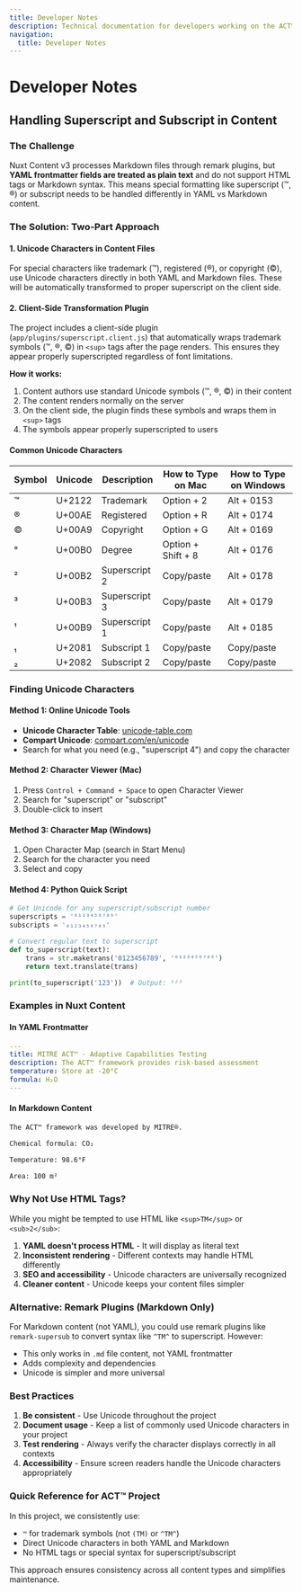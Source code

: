 ```yaml
---
title: Developer Notes
description: Technical documentation for developers working on the ACT™ website
navigation:
  title: Developer Notes
---
```


# Developer Notes

## Handling Superscript and Subscript in Content

### The Challenge

Nuxt Content v3 processes Markdown files through remark plugins, but **YAML frontmatter fields are treated as plain text** and do not support HTML tags or Markdown syntax. This means special formatting like superscript (™, ®) or subscript needs to be handled differently in YAML vs Markdown content.

### The Solution: Two-Part Approach

#### 1. Unicode Characters in Content Files

For special characters like trademark (™), registered (®), or copyright (©), use Unicode characters directly in both YAML and Markdown files. These will be automatically transformed to proper superscript on the client side.

#### 2. Client-Side Transformation Plugin

The project includes a client-side plugin (`app/plugins/superscript.client.js`) that automatically wraps trademark symbols (™, ®, ©) in `<sup>` tags after the page renders. This ensures they appear properly superscripted regardless of font limitations.

**How it works:**

1. Content authors use standard Unicode symbols (™, ®, ©) in their content
2. The content renders normally on the server
3. On the client side, the plugin finds these symbols and wraps them in `<sup>` tags
4. The symbols appear properly superscripted to users

#### Common Unicode Characters

| Symbol | Unicode | Description   | How to Type on Mac | How to Type on Windows |
| ------ | ------- | ------------- | ------------------ | ---------------------- |
| ™     | U+2122  | Trademark     | Option + 2         | Alt + 0153             |
| ®     | U+00AE  | Registered    | Option + R         | Alt + 0174             |
| ©     | U+00A9  | Copyright     | Option + G         | Alt + 0169             |
| °      | U+00B0  | Degree        | Option + Shift + 8 | Alt + 0176             |
| ²      | U+00B2  | Superscript 2 | Copy/paste         | Alt + 0178             |
| ³      | U+00B3  | Superscript 3 | Copy/paste         | Alt + 0179             |
| ¹      | U+00B9  | Superscript 1 | Copy/paste         | Alt + 0185             |
| ₁      | U+2081  | Subscript 1   | Copy/paste         | Copy/paste             |
| ₂      | U+2082  | Subscript 2   | Copy/paste         | Copy/paste             |

### Finding Unicode Characters

#### Method 1: Online Unicode Tools

- **Unicode Character Table**: [unicode-table.com](https://unicode-table.com)
- **Compart Unicode**: [compart.com/en/unicode](https://compart.com/en/unicode)
- Search for what you need (e.g., "superscript 4") and copy the character

#### Method 2: Character Viewer (Mac)

1. Press `Control + Command + Space` to open Character Viewer
2. Search for "superscript" or "subscript"
3. Double-click to insert

#### Method 3: Character Map (Windows)

1. Open Character Map (search in Start Menu)
2. Search for the character you need
3. Select and copy

#### Method 4: Python Quick Script

```python
# Get Unicode for any superscript/subscript number
superscripts = '⁰¹²³⁴⁵⁶⁷⁸⁹'
subscripts = '₀₁₂₃₄₅₆₇₈₉'

# Convert regular text to superscript
def to_superscript(text):
    trans = str.maketrans('0123456789', '⁰¹²³⁴⁵⁶⁷⁸⁹')
    return text.translate(trans)

print(to_superscript('123'))  # Output: ¹²³
```

### Examples in Nuxt Content

#### In YAML Frontmatter

```yaml
---
title: MITRE ACT™ - Adaptive Capabilities Testing
description: The ACT™ framework provides risk-based assessment
temperature: Store at -20°C
formula: H₂O
---
```

#### In Markdown Content

```markdown
The ACT™ framework was developed by MITRE®.

Chemical formula: CO₂

Temperature: 98.6°F

Area: 100 m²
```

### Why Not Use HTML Tags?

While you might be tempted to use HTML like `<sup>TM</sup>` or `<sub>2</sub>`:

1. **YAML doesn't process HTML** - It will display as literal text
2. **Inconsistent rendering** - Different contexts may handle HTML differently
3. **SEO and accessibility** - Unicode characters are universally recognized
4. **Cleaner content** - Unicode keeps your content files simpler

### Alternative: Remark Plugins (Markdown Only)

For Markdown content (not YAML), you could use remark plugins like `remark-supersub` to convert syntax like `^TM^` to superscript. However:

- This only works in `.md` file content, not YAML frontmatter
- Adds complexity and dependencies
- Unicode is simpler and more universal

### Best Practices

1. **Be consistent** - Use Unicode throughout the project
2. **Document usage** - Keep a list of commonly used Unicode characters in your project
3. **Test rendering** - Always verify the character displays correctly in all contexts
4. **Accessibility** - Ensure screen readers handle the Unicode characters appropriately

### Quick Reference for ACT™ Project

In this project, we consistently use:

- `™` for trademark symbols (not `(TM)` or `^TM^`)
- Direct Unicode characters in both YAML and Markdown
- No HTML tags or special syntax for superscript/subscript

This approach ensures consistency across all content types and simplifies maintenance.

